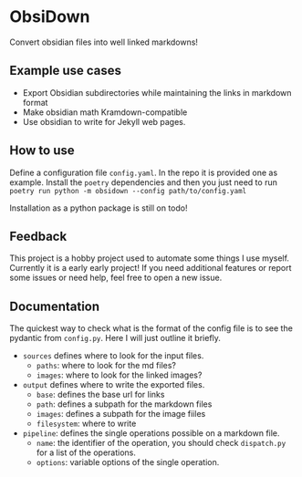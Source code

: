 # ObsiDown

Convert obsidian files into well linked markdowns!

## Example use cases
- Export Obsidian subdirectories while maintaining the links in markdown format
- Make obsidian math Kramdown-compatible
- Use obsidian to write for Jekyll web pages. 

## How to use

Define a configuration file `config.yaml`. In the repo it is provided one as example.
Install the `poetry` dependencies and then you just need to run `poetry run python -m obsidown --config path/to/config.yaml`

Installation as a python package is still on todo!

## Feedback

This project is a hobby project used to automate some things I use myself. Currently it is a early early project!
If you need additional features or report some issues or need help, feel free to open a new issue.

## Documentation

The quickest way to check what is the format of the config file is to see the pydantic from `config.py`.
Here I will just outline it briefly.

- `sources` defines where to look for the input files.
  - `paths`: where to look for the md files?
  - `images`: where to look for the linked images?
- `output` defines where to write the exported files.
  - `base`: defines the base url for links
  - `path`: defines a subpath for the markdown files
  - `images`: defines a subpath for the image fiiles
  - `filesystem`: where to write
- `pipeline`: defines the single operations possible on a markdown file.
  - `name`: the identifier of the operation, you should check `dispatch.py` for a list of the operations.
  - `options`: variable options of the single operation.